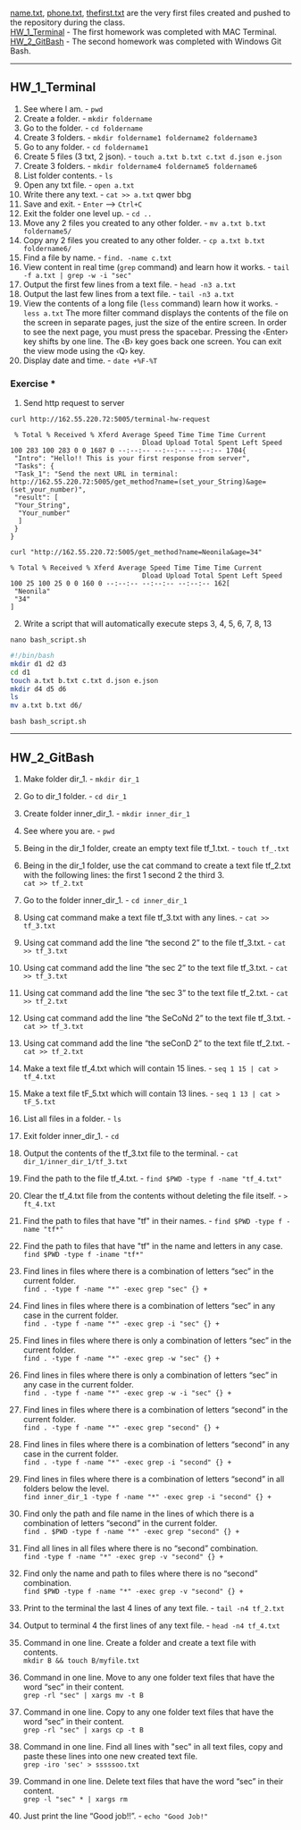 [name.txt](https://github.com/NeonilaH/Terminal-Bash-commands/blob/main/name.txt), [phone.txt](https://github.com/NeonilaH/Terminal-Bash-commands/blob/main/phone.txt), [thefirst.txt](https://github.com/NeonilaH/Terminal-Bash-commands/blob/main/thefirst.txt) are the very first files created and pushed to the repository during the class.</br>
[HW_1_Terminal](#1.1) - The first homework was completed with MAC Terminal.</br>
[HW_2_GitBash](#1.2) - The second homework was completed with Windows Git Bash.

***

## **HW_1_Terminal**<a name="1.1"><a>

1) See where I am. - `pwd`
2) Create a folder. - `mkdir foldername`
3) Go to the folder. - `cd foldername`
4) Create 3 folders. - `mkdir foldername1 foldername2 foldername3`
5) Go to any folder. - `cd foldername1`
6) Create 5 files (3 txt, 2 json). - `touch a.txt b.txt c.txt d.json e.json`
7) Create 3 folders. - `mkdir foldername4 foldername5 foldername6`
8) List folder contents. - `ls`
9) Open any txt file. - `open a.txt`
10) Write there any text. - `cat >> a.txt`
qwer
bbg
11) Save and exit. - `Enter` --> `Ctrl+C`
12) Exit the folder one level up. - `cd ..`
13) Move any 2 files you created to any other folder. - `mv a.txt b.txt foldername5/`
14) Copy any 2 files you created to any other folder. - `cp a.txt b.txt foldername6/`
15) Find a file by name. - `find. -name c.txt`
16) View content in real time (`grep` command) and learn how it works. - `tail -f a.txt | grep -w -i "sec"`
17) Output the first few lines from a text file. - `head -n3 a.txt`
18) Output the last few lines from a text file. - `tail -n3 a.txt`
19) View the contents of a long file (`less` command) learn how it works. - `less a.txt`
The more filter command displays the contents of the file on the screen in separate pages, just the size of the entire screen. In order to see the next page, you must press the spacebar. Pressing the ‹Enter› key shifts by one line. The ‹B› key goes back one screen. You can exit the view mode using the ‹Q› key.
20) Display date and time. - `date +%F-%T`

### Exercise *

1) Send http request to server 

`curl http://162.55.220.72:5005/terminal-hw-request`
```
 % Total % Received % Xferd Average Speed ​​Time Time Time Current
                                 Dload Upload Total Spent Left Speed
100 283 100 283 0 0 1687 0 --:--:-- --:--:-- --:--:-- 1704{
 "Intro": "Hello!! This is your first response from server",
 "Tasks": {
 "Task_1": "Send the next URL in terminal: http://162.55.220.72:5005/get_method?name=(set_your_String)&age=(set_your_number)",
 "result": [
 "Your_String",
  "Your_number"
  ]
 }
}
```

`curl "http://162.55.220.72:5005/get_method?name=Neonila&age=34"`
```
% Total % Received % Xferd Average Speed ​​Time Time Time Current
                                 Dload Upload Total Spent Left Speed
100 25 100 25 0 0 160 0 --:--:-- --:--:-- --:--:-- 162[
 "Neonila"
 "34"
]
```

2) Write a script that will automatically execute steps 3, 4, 5, 6, 7, 8, 13

`nano bash_script.sh`

```sh
#!/bin/bash
mkdir d1 d2 d3
cd d1
touch a.txt b.txt c.txt d.json e.json
mkdir d4 d5 d6
ls
mv a.txt b.txt d6/
```

`bash bash_script.sh`

***

## **HW_2_GitBash**<a name="1.2"><a>

1. Make folder dir_1. -
`mkdir dir_1`
 2. Go to dir_1 folder. -
`cd dir_1`
 3. Create folder inner_dir_1. -
 `mkdir inner_dir_1`
 4. See where you are. -
`pwd`
 5. Being in the dir_1 folder, create an empty text file tf_1.txt. -
 `touch tf_.txt`
 6. Being in the dir_1 folder, use the cat command to create a text file tf_2.txt with the following lines: the first 1
 second 2
 the third 3. <br/>
 `cat >> tf_2.txt`

 7. Go to the folder inner_dir_1. -
`cd inner_dir_1`
 8. Using cat command make a text file tf_3.txt with any lines. -
 `cat >> tf_3.txt`
 9. Using cat command add the line “the second 2” to the file tf_3.txt. -
`cat >> tf_3.txt`
 10. Using cat command add the line “the sec 2” to the text file tf_3.txt. -
`cat >> tf_3.txt`
 11. Using cat command add the line “the sec 3” to the text file tf_2.txt. -
`cat >> tf_2.txt`
 12. Using cat command add the line “the SeCoNd 2” to the text file tf_3.txt. -
`cat >> tf_3.txt`
 13. Using cat command add the line “the seConD 2” to the text file tf_2.txt. -
`cat >> tf_2.txt`
 14. Make a text file tf_4.txt which will contain 15 lines. -
`seq 1 15 | cat > tf_4.txt`
 15. Make a text file tF_5.txt which will contain 13 lines. -
`seq 1 13 | cat > tF_5.txt`
 16. List all files in a folder. -
`ls`
 17. Exit folder inner_dir_1. -
`cd`
 18. Output the contents of the tf_3.txt file to the terminal. -
`cat dir_1/inner_dir_1/tf_3.txt`
 19. Find the path to the file tf_4.txt. -
`find $PWD -type f -name "tf_4.txt"`
 20. Clear the tf_4.txt file from the contents without deleting the file itself. -
`> ft_4.txt`
 21. Find the path to files that have "tf" in their names. -
`find $PWD -type f -name "tf*"`
 22. Find the path to files that have "tf" in the name and letters in any case. <br/>
`find $PWD -type f -iname "tf*"`
 23. Find lines in files where there is a combination of letters “sec” in the current folder. <br/>
`find . -type f -name "*" -exec grep "sec" {} +`
 24. Find lines in files where there is a combination of letters “sec” in any case in the current folder. <br/>
`find . -type f -name "*" -exec grep -i "sec" {} +`
 25. Find lines in files where there is only a combination of letters “sec” in the current folder. <br/>
`find . -type f -name "*" -exec grep -w "sec" {} +`
 26. Find lines in files where there is only a combination of letters “sec” in any case in the current folder. <br/>
`find . -type f -name "*" -exec grep -w -i "sec" {} +`
 27. Find lines in files where there is a combination of letters “second” in the current folder. <br/>
`find . -type f -name "*" -exec grep "second" {} +`
 28. Find lines in files where there is a combination of letters “second” in any case in the current folder. <br/>
`find . -type f -name "*" -exec grep -i "second" {} +`
 29. Find lines in files where there is a combination of letters “second” in all folders below the level. <br/>
`find inner_dir_1 -type f -name "*" -exec grep -i "second" {} +`
 30. Find only the path and file name in the lines of which there is a combination of letters “second” in the current folder. <br/>
`find . $PWD -type f -name "*" -exec grep "second" {} +`
 31. Find all lines in all files where there is no “second” combination. <br/>
`find -type f -name "*" -exec grep -v "second" {} +`
 32. Find only the name and path to files where there is no “second” combination. <br/>
`find $PWD -type f -name "*" -exec grep -v "second" {} +`
 33. Print to the terminal the last 4 lines of any text file. -
`tail -n4 tf_2.txt`
 34. Output to terminal 4 the first lines of any text file. -
`head -n4 tf_4.txt`
 35. Command in one line. Create a folder and create a text file with contents. <br/>
`mkdir B && touch B/myfile.txt`
 36. Command in one line. Move to any one folder text files that have the word “sec” in their content. <br/>
`grep -rl "sec" | xargs mv -t B`
 37. Command in one line. Copy to any one folder text files that have the word “sec” in their content. <br/>
`grep -rl "sec" | xargs cp -t B`
 38. Command in one line. Find all lines with "sec" in all text files, copy and paste these lines into one new created text file. <br/>
`grep -iro 'sec' > sssssoo.txt`
 39. Command in one line. Delete text files that have the word “sec” in their content. <br/>
`grep -l "sec" * | xargs rm`
 40. Just print the line “Good job!!”. -
  `echo "Good Job!"`
